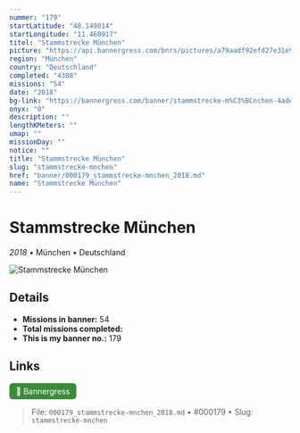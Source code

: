 ```yaml
---
nummer: "179"
startLatitude: "48.149014"
startLongitude: "11.460917"
titel: "Stammstrecke München"
picture: "https://api.bannergress.com/bnrs/pictures/a79aadf92efd27e31e9091eebee114de"
region: "München"
country: "Deutschland"
completed: "4308"
missions: "54"
date: "2018"
bg-link: "https://bannergress.com/banner/stammstrecke-m%C3%BCnchen-4ade"
onyx: "0"
description: ""
lengthKMeters: ""
umap: ""
missionDay: ""
notice: ""
title: "Stammstrecke München"
slug: "stammstrecke-mnchen"
href: "banner/000179_stammstrecke-mnchen_2018.md"
name: "Stammstrecke München"
---
```

# Stammstrecke München

*2018* • München • Deutschland

![Stammstrecke München](https://api.bannergress.com/bnrs/pictures/a79aadf92efd27e31e9091eebee114de)



## Details

- **Missions in banner:** 54
- **Total missions completed:** 
- **This is my banner no.:** 179





## Links
<a href="https://bannergress.com/banner/stammstrecke-m%C3%BCnchen-4ade" target="_blank" style="display:inline-block;margin-right:8px;padding:6px 12px;background:#3c8b3c;color:#fff;text-decoration:none;border-radius:6px;">🔗 Bannergress</a>



> File: `000179_stammstrecke-mnchen_2018.md` • #000179 • Slug: `stammstrecke-mnchen`
